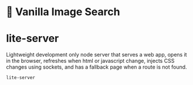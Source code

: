 # 🍦 Vanilla Image Search
 
# lite-server
Lightweight development only node server that serves a web app, opens it in the browser, refreshes when html or javascript change, injects CSS changes using sockets, and has a fallback page when a route is not found.

`
lite-server
`
